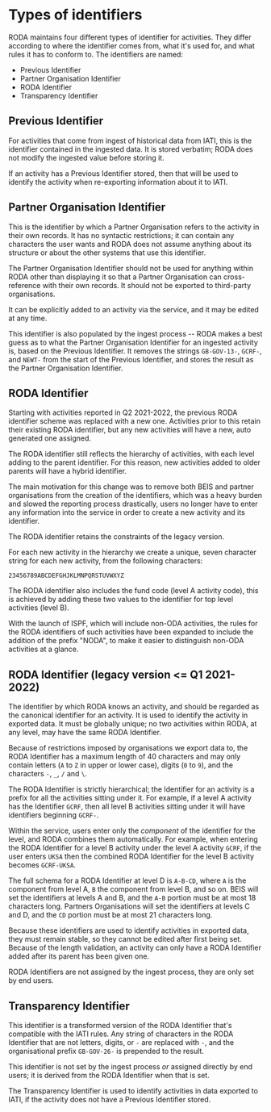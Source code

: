# Types of identifiers

RODA maintains four different types of identifier for activities. They differ
according to where the identifier comes from, what it's used for, and what rules
it has to conform to. The identifiers are named:

- Previous Identifier
- Partner Organisation Identifier
- RODA Identifier
- Transparency Identifier

## Previous Identifier

For activities that come from ingest of historical data from IATI, this is the
identifier contained in the ingested data. It is stored verbatim; RODA does not
modify the ingested value before storing it.

If an activity has a Previous Identifier stored, then that will be used to
identify the activity when re-exporting information about it to IATI.

## Partner Organisation Identifier

This is the identifier by which a Partner Organisation refers to the activity in
their own records. It has no syntactic restrictions; it can contain any
characters the user wants and RODA does not assume anything about its structure
or about the other systems that use this identifier.

The Partner Organisation Identifier should not be used for anything within RODA
other than displaying it so that a Partner Organisation can cross-reference with
their own records. It should not be exported to third-party organisations.

It can be explicitly added to an activity via the service, and it may be edited
at any time.

This identifier is also populated by the ingest process -- RODA makes a best
guess as to what the Partner Organisation Identifier for an ingested activity is,
based on the Previous Identifier. It removes the strings `GB-GOV-13-`, `GCRF-`,
and `NEWT-` from the start of the Previous Identifier, and stores the result as
the Partner Organisation Identifier.

## RODA Identifier

Starting with activities reported in Q2 2021-2022, the previous RODA identifier
scheme was replaced with a new one. Activities prior to this retain their
existing RODA identifier, but any new activities will have a new, auto generated
one assigned.

The RODA identifier still reflects the hierarchy of activities, with each level
adding to the parent identifier. For this reason, new activities added to older
parents will have a hybrid identifier.

The main motivation for this change was to remove both BEIS and
partner organisations from the creation of the identifiers, which was a heavy burden and
slowed the reporting process drastically, users no longer have to enter any
information into the service in order to create a new activity and its
identifier.

The RODA identifier retains the constraints of the legacy version.

For each new activity in the hierarchy we create a unique, seven character
string for each new activity, from the following characters:

`23456789ABCDEFGHJKLMNPQRSTUVWXYZ`

The RODA identifier also includes the fund code (level A activity code), this is
achieved by adding these two values to the identifier for top level activities
(level B).

With the launch of ISPF, which will include non-ODA activities, the rules for the
RODA identifiers of such activities have been expanded to include the addition of
the prefix "NODA", to make it easier to distinguish non-ODA activities at a glance.

## RODA Identifier (legacy version <= Q1 2021-2022)

The identifier by which RODA knows an activity, and should be regarded as the
canonical identifier for an activity. It is used to identify the activity in
exported data. It must be globally unique; no two activities within RODA, at any
level, may have the same RODA Identifier.

Because of restrictions imposed by organisations we export data to, the RODA
Identifier has a maximum length of 40 characters and may only contain letters
(`A` to `Z` in upper or lower case), digits (`0` to `9`), and the characters
`-`, `_`, `/` and `\`.

The RODA Identifier is strictly hierarchical; the Identifier for an activity is
a prefix for all the activities sitting under it. For example, if a level A
activity has the Identifier `GCRF`, then all level B activities sitting under it
will have identifiers beginning `GCRF-`.

Within the service, users enter only the _component_ of the identifier for the
level, and RODA combines them automatically. For example, when entering the RODA
Identifier for a level B activity under the level A activity `GCRF`, if the user
enters `UKSA` then the combined RODA Identifier for the level B activity becomes
`GCRF-UKSA`.

The full schema for a RODA Identifier at level D is `A-B-CD`, where `A` is the
component from level A, `B` the component from level B, and so on. BEIS will set
the identifiers at levels A and B, and the `A-B` portion must be at most 18
characters long. Partners Organisations will set the identifiers at levels C and D,
and the `CD` portion must be at most 21 characters long.

Because these identifiers are used to identify activities in exported data, they
must remain stable, so they cannot be edited after first being set. Because of
the length validation, an activity can only have a RODA Identifier added after
its parent has been given one.

RODA Identifiers are not assigned by the ingest process, they are only set by
end users.

## Transparency Identifier

This identifier is a transformed version of the RODA Identifier that's
compatible with the IATI rules. Any string of characters in the RODA Identifier
that are not letters, digits, or `-` are replaced with `-`, and the
organisational prefix `GB-GOV-26-` is prepended to the result.

This identifier is not set by the ingest process _or_ assigned directly by end
users; it is derived from the RODA Identifier when that is set.

The Transparency Identifier is used to identify activities in data exported to
IATI, if the activity does not have a Previous Identifier stored.
